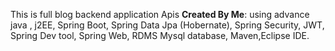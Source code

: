 This is full blog backend application Apis **Created By Me**:  using advance java , j2EE, Spring Boot, Spring Data Jpa (Hobernate), Spring Security, JWT, Spring Dev tool, Spring Web, RDMS Mysql database, Maven,Eclipse IDE. 
